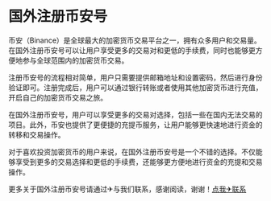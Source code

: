 # 国外注册币安号

币安（Binance）是全球最大的加密货币交易平台之一，拥有众多用户和交易量。在国外注册币安号可以让用户享受更多的交易对和更低的手续费，同时也能够更方便地参与全球范围内的加密货币交易。

注册币安号的流程相对简单，用户只需要提供邮箱地址和设置密码，然后进行身份验证即可。注册完成后，用户可以通过银行转账或者使用其他加密货币进行充值，开启自己的加密货币交易之旅。

在国外注册币安号，用户可以享受更多的交易对选择，包括一些在国内无法交易的项目。此外，币安也提供了更便捷的充提币服务，让用户能够更快速地进行资金的转移和交易操作。

对于喜欢投资加密货币的用户来说，在国外注册币安号是一个不错的选择。不仅能够享受到更多的交易选择和更低的手续费，还能够更方便地进行资金的充提和交易操作。

更多关于国外注册币安号请通过✈与我们联系，感谢阅读，谢谢！[点我✈联系](https://d.k02.cc)